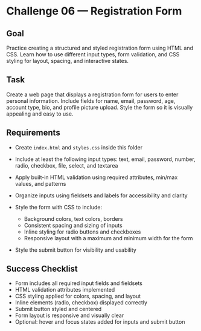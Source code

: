 # Challenge 06 — Registration Form

## Goal

Practice creating a structured and styled registration form using HTML and CSS. Learn how to use different input types, form validation, and CSS styling for layout, spacing, and interactive states.

## Task

Create a web page that displays a registration form for users to enter personal information. Include fields for name, email, password, age, account type, bio, and profile picture upload. Style the form so it is visually appealing and easy to use.

## Requirements

* Create `index.html` and `styles.css` inside this folder
* Include at least the following input types: text, email, password, number, radio, checkbox, file, select, and textarea
* Apply built-in HTML validation using required attributes, min/max values, and patterns
* Organize inputs using fieldsets and labels for accessibility and clarity
* Style the form with CSS to include:

  * Background colors, text colors, borders
  * Consistent spacing and sizing of inputs
  * Inline styling for radio buttons and checkboxes
  * Responsive layout with a maximum and minimum width for the form
* Style the submit button for visibility and usability

## Success Checklist

* Form includes all required input fields and fieldsets
* HTML validation attributes implemented
* CSS styling applied for colors, spacing, and layout
* Inline elements (radio, checkbox) displayed correctly
* Submit button styled and centered
* Form layout is responsive and visually clear
* Optional: hover and focus states added for inputs and submit button
